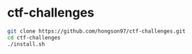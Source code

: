 # ctf-challenges

```sh
git clone https://github.com/hongson97/ctf-challenges.git
cd ctf-challenges
./install.sh
```
